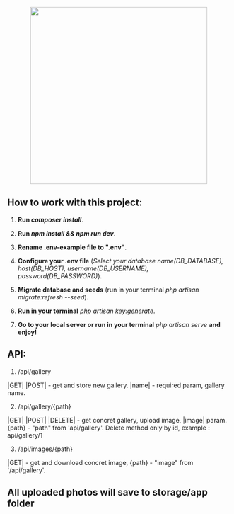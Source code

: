<p align="center"><a href="https://laravel.com" target="_blank"><img src="https://raw.githubusercontent.com/laravel/art/master/logo-lockup/5%20SVG/2%20CMYK/1%20Full%20Color/laravel-logolockup-cmyk-red.svg" width="400"></a></p>


## How to work with this project:

1. **Run _composer install_**.

2. **Run _npm install && npm run dev_**.

3. **Rename .env-example file to ".env"**.

4. **Configure your .env file** (_Select your database name(DB_DATABASE), host(DB_HOST), username(DB_USERNAME), password(DB_PASSWORD)_). 

5. **Migrate database and seeds** (run in your terminal _php artisan migrate:refresh --seed_).

6. **Run in your terminal** _php artisan key:generate_.

7. **Go to your local server or run in your terminal** _php artisan serve_ **and enjoy!**

## API:

1. /api/gallery          

|GET| |POST| - get and store new gallery. |name| - required param, gallery name.

2. /api/gallery/{path}    

|GET| |POST| |DELETE| - get concret gallery, upload image, |image| param. {path} - "path" from 'api/gallery'. Delete method only by id, example : api/gallery/1

3. /api/images/{path}    

|GET| - get and download concret image, {path} - "image" from '/api/gallery'.

## All uploaded photos will save to storage/app folder

